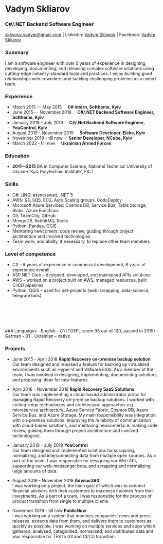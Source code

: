 # Vadym  Skliarov
### C#/.NET Backend Software Engineer
sklyarov.vadym@gmail.com  | Linkedin: [Vadym Skliarov](https://www.linkedin.com/in/vadym-skliarov-676936b7/) | Facebook: [Vadym Skliarov](https://www.facebook.com/vadymskliarov)

### Summary
I am a software engineer with over 6 years of experience in designing, developing, documenting, and releasing complex software solutions using cutting-edge industry-standard tools and practices. I enjoy building good relationships with coworkers and tackling challenging problems as a united team.
### Experience
- March 2015 — May 2015 &nbsp; &nbsp; **C# Intern, Softheme, Kyiv**
- June 2015 — November 2018 &nbsp; &nbsp; **C#/.NET Backend Software Engineer, Softheme, Kyiv**
- January 2019 - July 2019 &nbsp; &nbsp; **C#/.Net Backend Software Engineer, YouControl, Kyiv**
- August 2019 - November 2019 &nbsp; &nbsp; **Software Developer, Eleks, Kyiv**
- November 2019 - till now &nbsp; &nbsp; **Senior Developer, NCube, Kyiv**
- March 2022 - till now &nbsp; &nbsp; **Ukrainian Armed Forces**
### Education
- **2011—2015** BA in Computer Science, National Technical University of Ukraine 'Kyiv Polytechnic  Institute', FICT

### Skills
- C#: LINQ, async/await, .NET 5
- AWS: S3, SQS, EC2, Auto Scaling groups, CodeDeploy
- Microsoft Azure Services: Cosmos DB, Service Bus, Table Storage, Blobs, Azure Functions
- Git, TeamCity, GitHub
- MongoDB, RabbitMQ, Redis
- Python, Pandas, QGIS
- Mentoring newcomers: code review, guiding through project architecture and involved technologies
- Team work, and ability, if necessary, to replace other team members

### Level of competence
- C# – 6 years of experience in commercial development, 8 years of experience overall
- ASP.NET Core – designed, developed, and maintained APIs solutions
- AWS - worked on a project built on AWS, managed resources, built CI\CD pipelines
- Python, QGIS – used for pet-projects (web-scrapping, data-science, telegram bots)
<br>
<br>
<br>
<br>
<br>
### Languages
- English – C1 (TOEFL score 93 out of 120, passed in 2015)
- German - B1
- Ukrainian – native

### Projects
- June 2015 - April 2018 **Rapid Recovery on-premise backup solution** <br>
Our team designed and released a feature for backing up virtualized environments such as Hyper-V and VMware ESXi. As a member of the team, I was involved in designing, implementing, documenting solutions, and proposing ideas for new features. 

- April 2018 - November 2018 **Rapid Recovery SaaS Solutions**<br>
Our team was implementing a cloud-based administrator portal for managing Rapid Recovery on-premise backup solutions. I worked with cutting-edge technologies and architectural approaches e.g. microservice architecture, Azure Service Fabric, Cosmos DB, Azure Service Bus, and Azure Storage. My main responsibility was integration with on-premise solutions, improving the reliability of communication with cloud-based solutions, and mentoring newcomers(i.e. making code review, guiding them through project architecture and involved technologies).



- January 2019 - July 2019 **YouControl**<br>
Our team designed and implemented solutions for scrapping,
normalizing, and interconnecting data from multiple open sources.  As a part of the team, I was responsible
for designing our Web API, supporting our web-messenger bots, and scrapping and normalizing large
amounts of data.

- August 2019 - November 2019 **Advisor360**<br>
 I was working on a project, the main goal of which was to connect financial advisors with their customers to maximize incomes from their investments. As a part of a team, I was responsible for the process of product transition from single to multiple clients.

- November 2019 - till now **PublicNow** <br>
I was working on a system that monitors companies' news and press releases, extracts data from them, and delivers them to customers as quickly as possible. I was working on multiple services and apps which gathered, analyzed, categorized, normalized, and distributed data and was responsible for TFS to Git and CI/CD transition.




